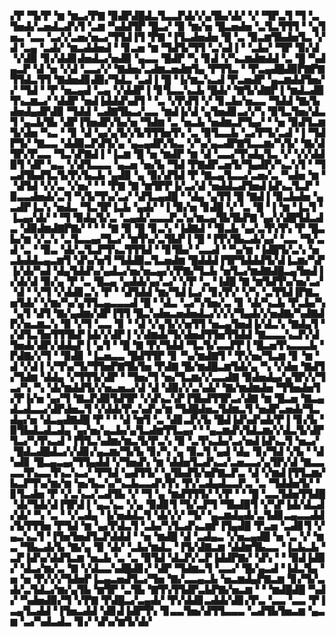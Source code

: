 ▞▛▝▜▞▛▝▆▝▆▃▞▛▇▝▉▟▛▟█▟▃▜▃▃▛▟▞▞▄▜▙▞▟▞▝▞▝▜▛▃▜▝▜▝▃▜▅▟▞▃▅▟▃▟▚▜▝▃▆▝▚▟▟▜▛▝█▃▞▝▉▝▆▞▅▝█▃▅▟▅▝▃▜▃▜▜▜▝▝▄▜▅▃▝▃▃▝▃▞▞▃▅▞▅▃▞▜▜▟▐▜▝▛▇▝▐▜▃▟▅▟▅▝█▝▃▝▉▃▆▜▙▟▅▜▃▝▞▟▝▃▄▝▃▟▞▝▆▃▟▟▅▟▝▝▊▃▅▝▆▝▜▟▜▞▜▜▝▃▚▟▐▝▝▃▙▞▝▜▛▝▉▞▟▝▞▟▉▝▊▞▟▟▊▟▅▟▃▞▅▟▉▝▄▃▃▝█▟▛▝▚▝▊▟▝▞▚▃▆▟▆▟▟▝▃▝█▝▚▟▄▃▛▝▟▝▅▝▞▟▝▃▃▞▞▝▇▟▅▞▃▟▆▃▅▟▆▜▄▝▛▜▜▃▝▝▛▃▄▟█▟▉▛▇▛▇▜▜▟▃▜▜▝▇▟▅▟▊▟▉▞▜▟▃▝▃▟▐▝█▝▐▞▆▃▚▃▟▝▛▃▅▟▛▝▄▃▆▟▟▜▅▞▞▝▜▟▝▝▛▝▅▃▄▟▝▃▄▝▞▟▟▛▐▝▊▜▃▃▚▃▙▝█▟▞▝▇▜▞▟▇▛▐▝▆▟▃▟▉▜▚▃▆▃▞▝▟▟▛▝▅▟▐▟▟▟▚▟▜▝▝▃▝▞▛▟▜▝▞▝▊▃▙▞▅▃▃▝▜▟▟▝▇▞▙▟▅▟▄▟▛▟▉▝▜▟▟▝▃▟▇▜▙▃▞▃▃▝▆▟▐▞▟▝▄▜▅▟▊▃▞▞▚▝▉▜▃▜▅▞▟▃▜▝▄▃▙▜▙▝▟▛▐▜▅▟▛▞▙▞▅▝▜▟▆▝▃▝▅▃▙▝▅▟▆▃▛▜▄▞▝▝▅▝▉▟▜▃▆▜▞▟▅▝▚▃▝▝▊▝▟▝▄▞▄▜▞▞▙▜▜▜▅▜▚▝▃▝▉▜▃▃▙▝▃▞▛▜▞▃▟▝▐▝▜▟▛▜▞▝▇▃▃▝▟▟▉▃▛▟▜▞▄▝▄▃▄▟▛▞▙▃▝▞▚▞▄▃▟▛▇▜▃▃▆▞▚▜▞▝▇▞▟▜▛▞▛▃▃▝▜▃▚▛▇▟▐▝▐▃▆▝█▝▅▝▆▟▛▝▆▝▟▝▃▃▞▜▚▟▄▜▃▝▞▝▞▞▟▟▉▜▝▟▛▝▄▃▝▞▟▜▃▃▃▝▄▃▅▝▅▞▙▝▜▟▝▛▇▟▛▃▅▜▞▜▄▟▛▞▚▃▚▜▝▝▜▃▟▜▙▟▜▃▜▞▛▞▙▃▙▝▄▟▉▝▄▝▉▞▟▜▟▝▛▝▇▃▄▜▃▃▞▃▅▞▃▝▚▟▅▝▆▝▝▟▜▟▝▞▞▃▝▞▅▞▝▝▝▛▇▝▇▝▆▜▛▛▐▞▃▞▟▝▅▟▟▃▟▜▅▟▐▟▚▃▜▃▛▝▉▃▃▟▅▟▞▃▜▝▚▜▞▜▚▞▃▞▝▟▜▃▄▟█▝▝▟▄▝▄▜▜▝█▝▇▟▐▝▉▃▙▟▅▝▄▃▟▛▐▃▚▝▅▟▃▝▜▃▜▛▐▃▙▝▄▟▞▝▐▝▉▞▅▝▊▟█▝▞▝▃▝█▝▐▝▆▝▐▃▜▝▐▃▄▞▟▞▝▝▜▝▉▟▄▜▞▃▝▃▄▟▞▃▃▃▛▃▚▞▆▃▄▜▙▜▙▛▇▝▄▞▞▟█▜▟▃▟▃▝▟▉▟▆▟▇▛▇▞▝▝▝▝▇▝▉▝█▝▊▃▚▝▐▟▇▟▝▝▉▃▙▝▄▞▃▜▚▜▚▝▛▝█▃▙▞▆▝▞▃▚▝▃▜▃▃▄▞▜▃▞▝▆▜▚▞▃▜▙▛▐▝█▝▐▜▚▜▙▃▟▞▄▞▝▃▃▝▜▞▃▟▝▃▝▝▉▃▝▟▞▃▜▃▛▜▚▃▜▜▜▟▝▝▊▜▙▞▝▃▃▟▝▝▚▞▆▝▐▟█▜▞▃▚▝▅▃▙▟▟▃▄▃▆▜▝▟▚▞▅▜▝▜▟▟▉▃▜▃▅▟▆▝█▟▟▟▐▜▛▜▟▟▟▜▞▟▐▃▆▞▚▛▐▞▟▞▚▟▝▟▄▜▟▟▚▞▄▟▃▞▅▞▅▃▄▞▞▛▇▞▜▃▙▝▅▜▃▞▆▟▇▟█▃▄▜▅▟▐▞▟▞▟▝▉▞▄▝▛▝▃▝█▃▄▝▄▟▟▞▄▞▃▞▝▞▛▝▃▝▐▟█▝▇▝▆▜▟▜▚▞▅▞▃▞▝▟▝▝▞▜▝▞▟▟▊▃▚▝▛▝▝▟▜▟▟▝▆▞▜▟▐▃▞▝▊▞▛▞▝▞▚▝▃▜▜▟▐▛▇▃▅▜▟▞▝▞▆▞▚▞▄▜▜▃▄▃▃▃▟▝█▝▝▟▃▝▃▞▚▜▅▞▃▝▊▝▟▞▚▃▙▝▛▃▙▞▚▝▄▜▝▟▜▝▇▞▄▟▆▞▟▛▐▜▜▝█▃▚▟▅▃▅▟▅▟▃▞▞▞▞▜▄▟▞▞▅▟▇▞▚▟▇▟▛▞▅▃▆▃▚▝▉▝▞▜▝▃▃▝▊▝▝▟▝▞▄▜▞▞▅▜▜▝▅▃▄▜▅▟▐▞▟▃▚▝▇▟▄▜▝▞▟▜▃▜▅▜▜▜▙▛▐▟▞▞▟▛▐▝▞▟▆▟▞▜▞▟▅▟▜▜▅▜▜▟▟▝▇▃▃▃▚▃▛▞▟▜▅▟▞▟▛▞▟▟▄▛▐▝▄▜▝▝█▝▇▝▛▞▜▟▟▝▜▃▜▞▃▃▛▛▐▝█▃▅▜▚▃▃▃▙▝▛▟▇▞▞▜▝▝▉▟▊▝▐▃▅▃▃▝█▟▜▜▛▝▊▝▚▞▆▟▇▜▝▝▛▞▅▞▜▃▆▝▊▝▆▝▟▝▞▟▐▝▞▜▚▞▜▞▜▜▅▛▇▜▙▜▅▝▛▟▇▝█▞▆▟█▃▆▜▟▞▄▝▚▝▞▟▅▝▇▟▜▞▜▟▆▝▟▟▄▝▞▜▜▜▞▟▛▝▝▜▅▞▜▝▅▞▜▃▆▞▞▃▃▟▇▝▉▟▅▟▄▞▄▜▛▞▞▜▃▞▚▝▚▝▟▞▆▟▟▜▞▞▅▃▅▃▞▟▝▟▝▟▉▞▞▃▚▟▞▝▇▞▆▟▆▟▅▝▜▜▅▟▅▜▞▛▐▞▅▝▄▞▜▝▇▃▛▟▉▜▟▜▛▝▞▟▚▃▚▛▐▜▙▟▜▜▛▃▞▟▇▝▆▝█▃▅▝▇▃▄▟▃▟▃▃▞▟▛▟▅▃▜▝▞▟▟▞▛▃▚▟▚▞▆▝▜▟█▟▅▃▜▟▆▃▜▝▅▟▛▃▅▟▞▜▃▟▄▞▅▝▟▃▄▟▇▟█▝▛▝▝▝▟▝▆▜▝▃▝▟▊▃▛▞▙▝█▟▐▟▚▟▚▟▞▛▐▝▊▞▙▝▉▜▙▟▃▟▃▟▄▝▄▞▅▞▄▃▙▞▄▜▃▟▆▜▜▃▄▞▝▝▄▃▆▟▚▜▟▃▆▞▞▟▃▜▞▟▛▜▃▞▚▜▚▃▟▝▐▜▜▃▚▟▆▞▆▃▜▞▛▃▚▝▉▝▃▜▚▃▙▞▃▞▅▟▐▟▚▃▜▝▅▃▞▝█▟▃▟█▟▃▞▞▟▊▞▄▃▆▞▜▞▙▝▊▞▚▝▄▝▉▃▜▝▄▟▝▟▄▝▊▞▜▟▝▞▙▝▝▟▚▟▊▝█▃▄▃▄▞▜▜▄▟▟▝▞▜▅▟▚▝▆▝▟▟▅▜▃▟▚▃▞▃▅▃▃▞▄▜▛▞▟▝▇▃▃▃▃▜▚▃▃▜▚▃▚▃▞▝▛▜▟▝▄▟▜▜▞▝▄▜▙▟▜▞▅▛▇▃▛▃▝▟▝▞▆▟▐▜▜▃▆▞▙▃▛▜▚▞▆▞▆▝▅▞▙▃▚▞▚▃▙▃▃▟▚▜▚▝▛▞▃▟▄▟▃▃▛▃▝▃▝▜▟▟▅▜▞▝▊▜▃▟▅▝▛▝▞▃▚▃▞▃▟▜▙▝▞▝▜▝▄▝▆▟▜▜▜▞▝▞▛▝▝▝█▝▃▃▜▟▅▜▜▟█▝▟▞▜▟▞▟▐▜▛▟▐▝▄▃▚▃▝▞▄▝▉▟▊▜▝▜▞▃▛▜▝▜▙▟▉▜▝▞▚▛▐▟▞▟▃▟▞▟▞▝▚▝▃▝▝▞▃▟▄▝▐▞▅▟▟▃▜▝▟▞▞▞▝▜▞▝▄▃▆▟▄▟▞▃▜▟▊▃▄▃▃▟▟▞▙▜▜▜▅▝▛▜▟▝▆▝▄▞▛▟▃▜▝▃▙▞▚▜▃▟▚▃▆▛▐▜▄▟█▝▛▃▅▝▃▟▊▜▝▞▄▃▚▃▜▝▐▜▅▜▅▟▜▃▛▟▟▟▝▝▅▝▆▟█▝▟▝▃▟▄▃▝▞▅▃▄▟█▝▅▝▃▝▞▝▆▃▝▜▙▃▟▞▙▝▇▞▄▝▉▝▟▞▝▃▙▞▆▟▃▝▐▜▞▟▇▃▆▝▟▟▆▜▙▃▃▝▐▃▙▃▙▝▃▛▐▟▚▞▟▟▜▃▆▝▅▃▙▝▃▝▃▝▉▜▟▝▟▃▛▞▃▛▐▟▟▛▇▞▝▟▚▝▝▝▉▟▐▟▉▞▝▟▃▞▆▞▃▝▇▝▞▟▃▃▚▟█▟▊▞▝▟▛▝▜▟▆▃▜▝▃▃▞▝█▞▄▃▟▝▐▟▃▜▄▝▅▝▅▝▛▞▞▞▜▟▅▛▐▃▄▃▅▟▜▃▞▜▅▝▇▞▃▃▄▃▙▝▅▃▆▟▄▛▇▃▆▝▊▞▜▞▃▟▞▃▜▟▃▞▆▞▄▜▙▝▆▜▛▝▃▜▙▝▇▜▚▜▜▟▛▃▙▛▇▞▅▃▆▝▝▝▆▟█▟█▝▚▟▞▝▚▟▅▟▉▞▜▝▞▛▇▝▛▟█▃▞▃▄▟▞▝▛▞▟▟▊▃▟▟▞▟▊▞▛▃▝▃▃▝▃▃▝▛▐▃▄▜▃▟▟▝▐▜▅▃▟▟▝▟▊▟▐▟▛▜▚▝▊▃▃▜▅▞▟▜▜▃▃▃▝▃▟▜▙▜▅▃▆▝▄▃▆▝▃▞▚▟▃▟▃▝▊▞▝▟▚▞▆▜▞▟▞
